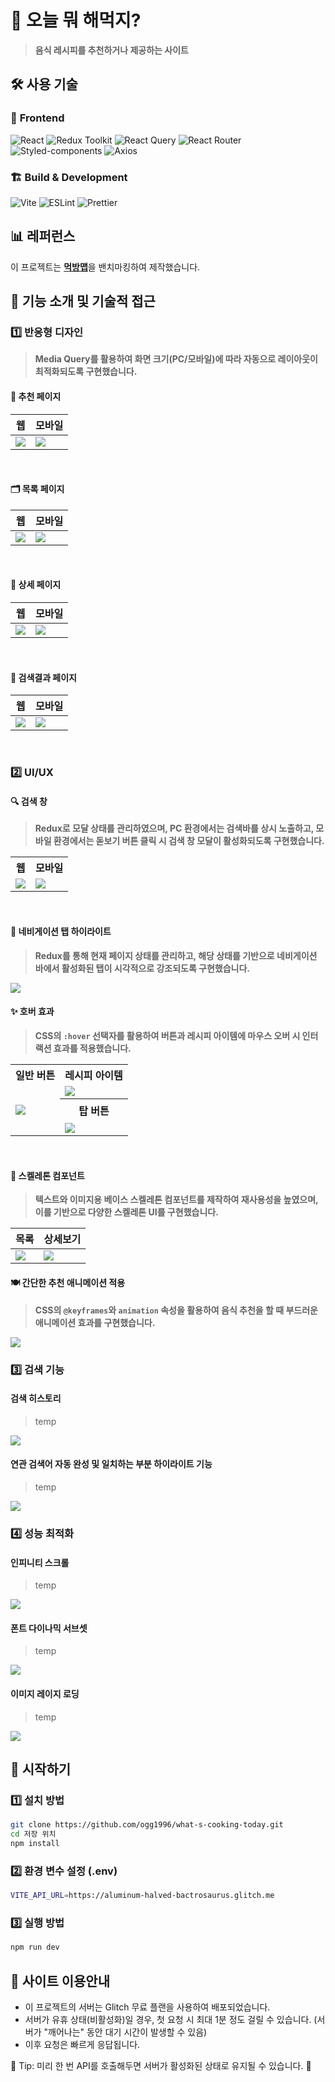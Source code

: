 # 🍳 오늘 뭐 해먹지?
> **음식 레시피를 추천하거나 제공하는 사이트**

## 🛠 사용 기술
### 📌 **Frontend**
![React](https://img.shields.io/badge/React-18-blue?logo=react)
![Redux Toolkit](https://img.shields.io/badge/Redux%20Toolkit-%232764D3?logo=redux&logoColor=white)
![React Query](https://img.shields.io/badge/React%20Query-%23FF4154?logo=reactquery&logoColor=white)
![React Router](https://img.shields.io/badge/React%20Router-%23CA4245?logo=reactrouter&logoColor=white)
![Styled-components](https://img.shields.io/badge/Styled--Components-%23DB7093?logo=styled-components&logoColor=white)
![Axios](https://img.shields.io/badge/Axios-%23007EC6?logo=axios&logoColor=white)

### 🏗 **Build & Development**
![Vite](https://img.shields.io/badge/Vite-%23646CFF?logo=vite&logoColor=white)
![ESLint](https://img.shields.io/badge/ESLint-%234B32C3?logo=eslint&logoColor=white)
![Prettier](https://img.shields.io/badge/Prettier-%23F7B93E?logo=prettier&logoColor=white)


## 📊 레퍼런스
이 프로젝트는 [**먹방맵**](https://www.mukbangmap.com/menuFinder)을 밴치마킹하여 제작했습니다.

## 📌 기능 소개 및 기술적 접근

### 1️⃣ 반응형 디자인
> **Media Query를 활용하여 화면 크기(PC/모바일)에 따라 자동으로 레이아웃이 최적화되도록 구현했습니다.**

#### 🎲 추천 페이지

|웹|모바일|
|---|---|
|![](https://github.com/ogg1996/readmeResource/blob/main/whats-cooking-today/%EC%9B%B9_%EC%B6%94%EC%B2%9C.PNG)|![](https://github.com/ogg1996/readmeResource/blob/main/whats-cooking-today/%EB%AA%A8%EB%B0%94%EC%9D%BC_%EC%B6%94%EC%B2%9C.PNG)|

<br>

#### 🗂️ 목록 페이지

|웹|모바일|
|---|---|
|![](https://github.com/ogg1996/readmeResource/blob/main/whats-cooking-today/%EC%9B%B9_%EB%AA%A9%EB%A1%9D.PNG)|![](https://github.com/ogg1996/readmeResource/blob/main/whats-cooking-today/%EB%AA%A8%EB%B0%94%EC%9D%BC_%EB%AA%A9%EB%A1%9D.PNG)|

<br>

#### 📖 상세 페이지

|웹|모바일|
|---|---|
|![](https://github.com/ogg1996/readmeResource/blob/main/whats-cooking-today/%EC%9B%B9_%EC%83%81%EC%84%B8.PNG)|![](https://github.com/ogg1996/readmeResource/blob/main/whats-cooking-today/%EB%AA%A8%EB%B0%94%EC%9D%BC_%EC%83%81%EC%84%B8.PNG)|

<br>

#### 🔎 검색결과 페이지

|웹|모바일|
|---|---|
|![](https://github.com/ogg1996/readmeResource/blob/main/whats-cooking-today/%EC%9B%B9_%EA%B2%80%EC%83%89.PNG)|![](https://github.com/ogg1996/readmeResource/blob/main/whats-cooking-today/%EB%AA%A8%EB%B0%94%EC%9D%BC_%EA%B2%80%EC%83%89.PNG)

<br>

### 2️⃣ UI/UX

#### 🔍 검색 창
> **Redux로 모달 상태를 관리하였으며, PC 환경에서는 검색바를 상시 노출하고, 모바일 환경에서는 돋보기 버튼 클릭 시 검색 창 모달이 활성화되도록 구현했습니다.**

<table>
  <tr>
    <th><strong>웹</strong></th>
    <th><strong>모바일</strong></th>
  </tr>
  <tr>
    <td valign="top"><img src="https://github.com/ogg1996/readmeResource/blob/main/whats-cooking-today/%EC%9B%B9_%EA%B2%80%EC%83%89%EC%B0%BD.PNG"></td>
    <td valign="top"><img src="https://github.com/ogg1996/readmeResource/blob/main/whats-cooking-today/%EB%AA%A8%EB%B0%94%EC%9D%BC_%EA%B2%80%EC%83%89%EC%B0%BD.PNG"></td>
  </tr>
</table>

<br>

#### 📍 네비게이션 탭 하이라이트
> **Redux를 통해 현재 페이지 상태를 관리하고, 해당 상태를 기반으로 네비게이션 바에서 활성화된 탭이 시각적으로 강조되도록 구현했습니다.**

![](https://github.com/ogg1996/readmeResource/blob/main/whats-cooking-today/2_NavIndicator.gif)

#### ✨ 호버 효과
> **CSS의 `:hover` 선택자를 활용하여 버튼과 레시피 아이템에 마우스 오버 시 인터랙션 효과를 적용했습니다.**

<table>
    <tr>
        <th><strong>일반 버튼</strong></th>
        <th><strong>레시피 아이템</strong></th>
    </tr>
    <tr>
        <td rowspan="3"><img src="https://github.com/ogg1996/readmeResource/blob/main/whats-cooking-today/2_%ED%98%B8%EB%B2%84_%EB%B2%84%ED%8A%BC.gif"></td>
        <td valign="middle"><img src="https://github.com/ogg1996/readmeResource/blob/main/whats-cooking-today/2_%ED%98%B8%EB%B2%84_%EB%A0%88%EC%8B%9C%ED%94%BC.gif"></td>
    </tr>
    <tr style="height: 37px;">
        <th style="height: 37px;"><strong>탑 버튼</strong></th>
    </tr>
    <tr>
        <td valign="middle"><img src="https://github.com/ogg1996/readmeResource/blob/main/whats-cooking-today/2_%ED%98%B8%EB%B2%84_%ED%83%91%EB%B2%84%ED%8A%BC.gif"></td>
    </tr>
</table>

<br>

#### 🦴 스켈레톤 컴포넌트
> **텍스트와 이미지용 베이스 스켈레톤 컴포넌트를 제작하여 재사용성을 높였으며, 이를 기반으로 다양한 스켈레톤 UI를 구현했습니다.**

|목록|상세보기|
|---|---|
|![](https://github.com/ogg1996/readmeResource/blob/main/whats-cooking-today/2_%EC%8A%A4%EC%BC%88%EB%A0%88%ED%86%A4_%EB%AA%A9%EB%A1%9D.gif)|![](https://github.com/ogg1996/readmeResource/blob/main/whats-cooking-today/2_%EC%8A%A4%EC%BC%88%EB%A0%88%ED%86%A4_%EC%83%81%EC%84%B8.gif)|


#### 🍽️ 간단한 추천 애니메이션 적용
> **CSS의 `@keyframes`와 `animation` 속성을 활용하여 음식 추천을 할 때 부드러운 애니메이션 효과를 구현했습니다.**

![](https://github.com/ogg1996/readmeResource/blob/main/whats-cooking-today/2_suggestAnim.gif)


### 3️⃣ 검색 기능

#### 검색 히스토리
> temp

![](https://github.com/ogg1996/readmeResource/blob/main/whats-cooking-today/3_%EA%B2%80%EC%83%89_%ED%9E%88%EC%8A%A4%ED%86%A0%EB%A6%AC.gif)

#### 연관 검색어 자동 완성 및 일치하는 부분 하이라이트 기능
> temp

![](https://github.com/ogg1996/readmeResource/blob/main/whats-cooking-today/3_%EA%B2%80%EC%83%89_%EC%97%B0%EA%B4%80%EA%B2%80%EC%83%89.gif)


### 4️⃣ 성능 최적화

#### 인피니티 스크롤
> temp

![](https://github.com/ogg1996/readmeResource/blob/main/whats-cooking-today/4_InfiniteScroll.gif)

#### 폰트 다이나믹 서브셋
> temp

![](https://github.com/ogg1996/readmeResource/blob/main/whats-cooking-today/4_DynamicSubset.gif)

#### 이미지 레이지 로딩
> temp

![](https://github.com/ogg1996/readmeResource/blob/main/whats-cooking-today/4_ImageLazyLoading.gif)

## 🚀 시작하기

### 1️⃣ 설치 방법
``` bash
git clone https://github.com/ogg1996/what-s-cooking-today.git
cd 저장 위치
npm install
```

### 2️⃣ 환경 변수 설정 (.env)
``` bash
VITE_API_URL=https://aluminum-halved-bactrosaurus.glitch.me
```

### 3️⃣ 실행 방법
``` bash
npm run dev
```

## 📌 사이트 이용안내 
- 이 프로젝트의 서버는 Glitch 무료 플랜을 사용하여 배포되었습니다.
- 서버가 유휴 상태(비활성화)일 경우, 첫 요청 시 최대 1분 정도 걸릴 수 있습니다.
(서버가 "깨어나는" 동안 대기 시간이 발생할 수 있음)
- 이후 요청은 빠르게 응답됩니다.

🔹 Tip: 미리 한 번 API를 호출해두면 서버가 활성화된 상태로 유지될 수 있습니다. 🚀
